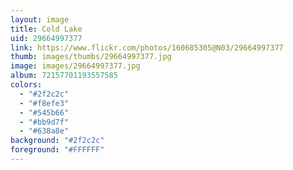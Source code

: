 ```yaml
---
layout: image
title: Cold Lake
uid: 29664997377
link: https://www.flickr.com/photos/160685305@N03/29664997377
thumb: images/thumbs/29664997377.jpg
image: images/29664997377.jpg
album: 72157701193557585
colors: 
  - "#2f2c2c"
  - "#f8efe3"
  - "#545b66"
  - "#bb9d7f"
  - "#638a8e"
background: "#2f2c2c"
foreground: "#FFFFFF"
---
```


